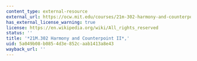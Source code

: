 ```yaml
---
content_type: external-resource
external_url: https://ocw.mit.edu/courses/21m-302-harmony-and-counterpoint-ii-spring-2005/
has_external_license_warning: true
license: https://en.wikipedia.org/wiki/All_rights_reserved
status: ''
title: '*21M.302 Harmony and Counterpoint II*,'
uid: 5a049b08-b085-4d3e-852c-aab1413a8e43
wayback_url: ''
---
```

